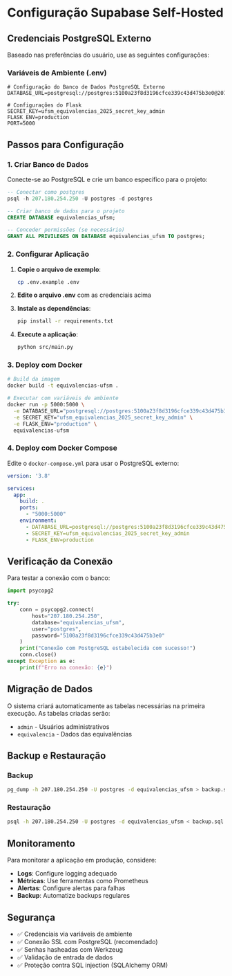 # Configuração Supabase Self-Hosted

## Credenciais PostgreSQL Externo

Baseado nas preferências do usuário, use as seguintes configurações:

### Variáveis de Ambiente (.env)

```env
# Configuração do Banco de Dados PostgreSQL Externo
DATABASE_URL=postgresql://postgres:5100a23f8d3196cfce339c43d475b3e0@207.180.254.250:5432/equivalencias_ufsm

# Configurações do Flask
SECRET_KEY=ufsm_equivalencias_2025_secret_key_admin
FLASK_ENV=production
PORT=5000
```

## Passos para Configuração

### 1. Criar Banco de Dados

Conecte-se ao PostgreSQL e crie um banco específico para o projeto:

```sql
-- Conectar como postgres
psql -h 207.180.254.250 -U postgres -d postgres

-- Criar banco de dados para o projeto
CREATE DATABASE equivalencias_ufsm;

-- Conceder permissões (se necessário)
GRANT ALL PRIVILEGES ON DATABASE equivalencias_ufsm TO postgres;
```

### 2. Configurar Aplicação

1. **Copie o arquivo de exemplo**:
   ```bash
   cp .env.example .env
   ```

2. **Edite o arquivo .env** com as credenciais acima

3. **Instale as dependências**:
   ```bash
   pip install -r requirements.txt
   ```

4. **Execute a aplicação**:
   ```bash
   python src/main.py
   ```

### 3. Deploy com Docker

```bash
# Build da imagem
docker build -t equivalencias-ufsm .

# Executar com variáveis de ambiente
docker run -p 5000:5000 \
  -e DATABASE_URL="postgresql://postgres:5100a23f8d3196cfce339c43d475b3e0@207.180.254.250:5432/equivalencias_ufsm" \
  -e SECRET_KEY="ufsm_equivalencias_2025_secret_key_admin" \
  -e FLASK_ENV="production" \
  equivalencias-ufsm
```

### 4. Deploy com Docker Compose

Edite o `docker-compose.yml` para usar o PostgreSQL externo:

```yaml
version: '3.8'

services:
  app:
    build: .
    ports:
      - "5000:5000"
    environment:
      - DATABASE_URL=postgresql://postgres:5100a23f8d3196cfce339c43d475b3e0@207.180.254.250:5432/equivalencias_ufsm
      - SECRET_KEY=ufsm_equivalencias_2025_secret_key_admin
      - FLASK_ENV=production
```

## Verificação da Conexão

Para testar a conexão com o banco:

```python
import psycopg2

try:
    conn = psycopg2.connect(
        host="207.180.254.250",
        database="equivalencias_ufsm",
        user="postgres",
        password="5100a23f8d3196cfce339c43d475b3e0"
    )
    print("Conexão com PostgreSQL estabelecida com sucesso!")
    conn.close()
except Exception as e:
    print(f"Erro na conexão: {e}")
```

## Migração de Dados

O sistema criará automaticamente as tabelas necessárias na primeira execução. As tabelas criadas serão:

- `admin` - Usuários administrativos
- `equivalencia` - Dados das equivalências

## Backup e Restauração

### Backup
```bash
pg_dump -h 207.180.254.250 -U postgres -d equivalencias_ufsm > backup.sql
```

### Restauração
```bash
psql -h 207.180.254.250 -U postgres -d equivalencias_ufsm < backup.sql
```

## Monitoramento

Para monitorar a aplicação em produção, considere:

- **Logs**: Configure logging adequado
- **Métricas**: Use ferramentas como Prometheus
- **Alertas**: Configure alertas para falhas
- **Backup**: Automatize backups regulares

## Segurança

- ✅ Credenciais via variáveis de ambiente
- ✅ Conexão SSL com PostgreSQL (recomendado)
- ✅ Senhas hasheadas com Werkzeug
- ✅ Validação de entrada de dados
- ✅ Proteção contra SQL injection (SQLAlchemy ORM)

